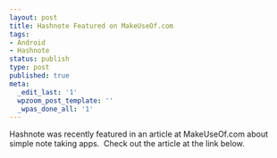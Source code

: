 ```yaml
---
layout: post
title: Hashnote Featured on MakeUseOf.com
tags:
- Android
- Hashnote
status: publish
type: post
published: true
meta:
  _edit_last: '1'
  wpzoom_post_template: ''
  _wpas_done_all: '1'
---
```

Hashnote was recently featured in an article at MakeUseOf.com about simple note taking apps.  Check out the article at the link below.

<a href="http://www.makeuseof.com/tag/two-simple-gorgeous-and-local-android-note-takers-hashnote-and-note-lst/"><img alt="" src="http://www.makeuseof.com/images/logo/recby_new.png" /></a>
